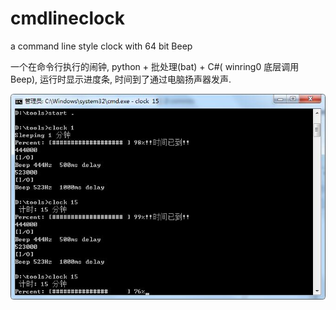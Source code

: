 # cmdlineclock
a command line style clock with 64 bit Beep

一个在命令行执行的闹钟, python + 批处理(bat) + C#( winring0 底层调用  Beep), 
运行时显示进度条,
时间到了通过电脑扬声器发声.

 ![image](https://github.com/52manhua/cmdlineclock/blob/master/screenshot/cmdclock.jpg)
